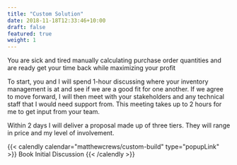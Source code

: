 ```yaml
---
title: "Custom Solution"
date: 2018-11-18T12:33:46+10:00
draft: false
featured: true
weight: 1
---
```


You are sick and tired manually calculating purchase order quantities and are ready get your time back while maximizing your profit

To start, you and I will spend 1-hour discussing where your inventory management is at and see if we are a good fit for one another. If we agree to move forward, I will then meet with your stakeholders and any technical staff that I would need support from. This meeting takes up to 2 hours for me to get input from your team.

Within 2 days I will deliver a proposal made up of three tiers. They will range in price and my level of involvement. 

{{< calendly calendar="matthewcrews/custom-build" type="popupLink" >}}
Book Initial Discussion
{{< /calendly >}}
